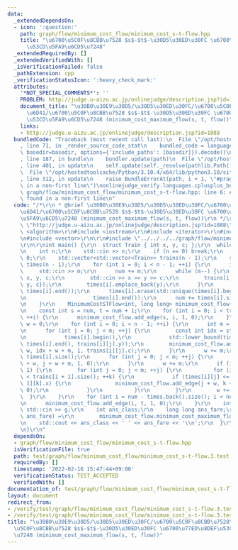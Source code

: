 ```yaml
---
data:
  _extendedDependsOn:
  - icon: ':question:'
    path: graph/flow/minimum_cost_flow/minimum_cost_s-t-flow.hpp
    title: "\u6700\u5C0F\u8CBB\u7528 $s$-$t$-\u30D5\u30ED\u30FC \u6700\u77ED\u8DEF\
      \u53CD\u5FA9\u6CD5\u7248"
  _extendedRequiredBy: []
  _extendedVerifiedWith: []
  _isVerificationFailed: false
  _pathExtension: cpp
  _verificationStatusIcon: ':heavy_check_mark:'
  attributes:
    '*NOT_SPECIAL_COMMENTS*': ''
    PROBLEM: http://judge.u-aizu.ac.jp/onlinejudge/description.jsp?id=1088
    document_title: "\u30B0\u30E9\u30D5/\u30D5\u30ED\u30FC/\u6700\u5C0F\u8CBB\u7528\
      \u6D41/\u6700\u5C0F\u8CBB\u7528 $s$-$t$-\u30D5\u30ED\u30FC \u6700\u77ED\u8DEF\
      \u53CD\u5FA9\u6CD5\u7248 (minimum_cost_maximum_flow(s, t, flow))"
    links:
    - http://judge.u-aizu.ac.jp/onlinejudge/description.jsp?id=1088
  bundledCode: "Traceback (most recent call last):\n  File \"/opt/hostedtoolcache/Python/3.10.4/x64/lib/python3.10/site-packages/onlinejudge_verify/documentation/build.py\"\
    , line 71, in _render_source_code_stat\n    bundled_code = language.bundle(stat.path,\
    \ basedir=basedir, options={'include_paths': [basedir]}).decode()\n  File \"/opt/hostedtoolcache/Python/3.10.4/x64/lib/python3.10/site-packages/onlinejudge_verify/languages/cplusplus.py\"\
    , line 187, in bundle\n    bundler.update(path)\n  File \"/opt/hostedtoolcache/Python/3.10.4/x64/lib/python3.10/site-packages/onlinejudge_verify/languages/cplusplus_bundle.py\"\
    , line 401, in update\n    self.update(self._resolve(pathlib.Path(included), included_from=path))\n\
    \  File \"/opt/hostedtoolcache/Python/3.10.4/x64/lib/python3.10/site-packages/onlinejudge_verify/languages/cplusplus_bundle.py\"\
    , line 312, in update\n    raise BundleErrorAt(path, i + 1, \"#pragma once found\
    \ in a non-first line\")\nonlinejudge_verify.languages.cplusplus_bundle.BundleErrorAt:\
    \ graph/flow/minimum_cost_flow/minimum_cost_s-t-flow.hpp: line 6: #pragma once\
    \ found in a non-first line\n"
  code: "/*\r\n * @brief \u30B0\u30E9\u30D5/\u30D5\u30ED\u30FC/\u6700\u5C0F\u8CBB\u7528\
    \u6D41/\u6700\u5C0F\u8CBB\u7528 $s$-$t$-\u30D5\u30ED\u30FC \u6700\u77ED\u8DEF\u53CD\
    \u5FA9\u6CD5\u7248 (minimum_cost_maximum_flow(s, t, flow))\r\n */\r\n#define PROBLEM\
    \ \"http://judge.u-aizu.ac.jp/onlinejudge/description.jsp?id=1088\"\r\n\r\n#include\
    \ <algorithm>\r\n#include <iostream>\r\n#include <iterator>\r\n#include <tuple>\r\
    \n#include <vector>\r\n\r\n#include \"../../../../graph/flow/minimum_cost_flow/minimum_cost_s-t-flow.hpp\"\
    \r\n\r\nint main() {\r\n  struct Train { int x, y, c; };\r\n  while (true) {\r\
    \n    int n;\r\n    std::cin >> n;\r\n    if (n == 0) break;\r\n    int num =\
    \ 0;\r\n    std::vector<std::vector<Train>> trains(n - 1);\r\n    std::vector<std::vector<int>>\
    \ times(n - 1);\r\n    for (int i = 0; i < n - 1; ++i) {\r\n      int m;\r\n \
    \     std::cin >> m;\r\n      num += m;\r\n      while (m--) {\r\n        int\
    \ x, y, c;\r\n        std::cin >> x >> y >> c;\r\n        trains[i].emplace_back(Train{x,\
    \ y, c});\r\n        times[i].emplace_back(y);\r\n      }\r\n      std::sort(times[i].begin(),\
    \ times[i].end());\r\n      times[i].erase(std::unique(times[i].begin(), times[i].end()),\r\
    \n                     times[i].end());\r\n      num += times[i].size() * 2;\r\
    \n    }\r\n    MinimumCostSTFlow<int, long long> minimum_cost_flow(num + 2);\r\
    \n    const int s = num, t = num + 1;\r\n    for (int i = 0; i < trains.front().size();\
    \ ++i) {\r\n      minimum_cost_flow.add_edge(s, i, 1, 0);\r\n    }\r\n    int\
    \ w = 0;\r\n    for (int i = 0; i < n - 1; ++i) {\r\n      int m = trains[i].size();\r\
    \n      for (int j = 0; j < m; ++j) {\r\n        const int idx = std::distance(\r\
    \n            times[i].begin(),\r\n            std::lower_bound(times[i].begin(),\
    \ times[i].end(), trains[i][j].y));\r\n        minimum_cost_flow.add_edge(j +\
    \ w, idx + w + m, 1, trains[i][j].c);\r\n      }\r\n      w += m;\r\n      m =\
    \ times[i].size();\r\n      for (int j = 0; j < m; ++j) {\r\n        minimum_cost_flow.add_edge(j\
    \ + w, j + w + m, 1, 0);\r\n      }\r\n      w += m;\r\n      if (i + 1 < n -\
    \ 1) {\r\n        for (int j = 0; j < m; ++j) {\r\n          for (int k = 0; k\
    \ < trains[i + 1].size(); ++k) {\r\n            if (times[i][j] <= trains[i +\
    \ 1][k].x) {\r\n              minimum_cost_flow.add_edge(j + w, k + w + m, 1,\
    \ 0);\r\n            }\r\n          }\r\n        }\r\n        w += m;\r\n    \
    \  }\r\n    }\r\n    for (int i = num - times.back().size(); i < num; ++i) {\r\
    \n      minimum_cost_flow.add_edge(i, t, 1, 0);\r\n    }\r\n    int g;\r\n   \
    \ std::cin >> g;\r\n    int ans_class;\r\n    long long ans_fare;\r\n    std::tie(ans_class,\
    \ ans_fare) =\r\n        minimum_cost_flow.minimum_cost_maximum_flow(s, t, g);\r\
    \n    std::cout << ans_class << ' ' << ans_fare << '\\n';\r\n  }\r\n  return 0;\r\
    \n}\r\n"
  dependsOn:
  - graph/flow/minimum_cost_flow/minimum_cost_s-t-flow.hpp
  isVerificationFile: true
  path: test/graph/flow/minimum_cost_flow/minimum_cost_s-t-flow.3.test.cpp
  requiredBy: []
  timestamp: '2022-02-16 15:47:44+09:00'
  verificationStatus: TEST_ACCEPTED
  verifiedWith: []
documentation_of: test/graph/flow/minimum_cost_flow/minimum_cost_s-t-flow.3.test.cpp
layout: document
redirect_from:
- /verify/test/graph/flow/minimum_cost_flow/minimum_cost_s-t-flow.3.test.cpp
- /verify/test/graph/flow/minimum_cost_flow/minimum_cost_s-t-flow.3.test.cpp.html
title: "\u30B0\u30E9\u30D5/\u30D5\u30ED\u30FC/\u6700\u5C0F\u8CBB\u7528\u6D41/\u6700\
  \u5C0F\u8CBB\u7528 $s$-$t$-\u30D5\u30ED\u30FC \u6700\u77ED\u8DEF\u53CD\u5FA9\u6CD5\
  \u7248 (minimum_cost_maximum_flow(s, t, flow))"
---
```

